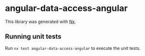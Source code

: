 # angular-data-access-angular

This library was generated with [Nx](https://nx.dev).

## Running unit tests

Run `nx test angular-data-access-angular` to execute the unit tests.
